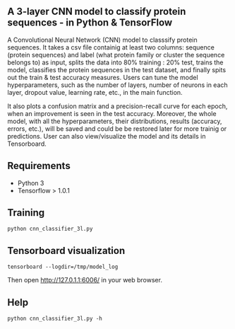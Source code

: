 ## A 3-layer CNN model to classify protein sequences - in Python & TensorFlow

 
A Convolutional Neural Network (CNN) model to classsify protein sequences. It takes a csv file containig at least two columns: sequence (protein sequences) and label (what protein family or cluster the sequence belongs to) as input, splits the data into 80% training : 20% test, trains the model, classifies the protein sequences in the test dataset, and finally spits out the train & test accuracy measures. Users can tune the model hyperparameters, such as the number of layers, number of neurons in each layer, dropout value, learning rate, etc., in the main function.

It also plots a confusion matrix and a precision-recall curve for each epoch, when an improvement is seen in the test accuracy. Moreover, the whole model, with all the hyperparameters, their distributions, results (accuracy, errors, etc.), will be saved and could be be restored later for more trainig or predictions. User can also view/visualize the model and its details in Tensorboard.


## Requirements

- Python 3
- Tensorflow > 1.0.1

## Training

```
python cnn_classifier_3l.py
```

## Tensorboard visualization

```
tensorboard --logdir=/tmp/model_log
```
Then open http://127.0.1.1:6006/ in your web browser.

## Help

```
python cnn_classifier_3l.py -h
```
